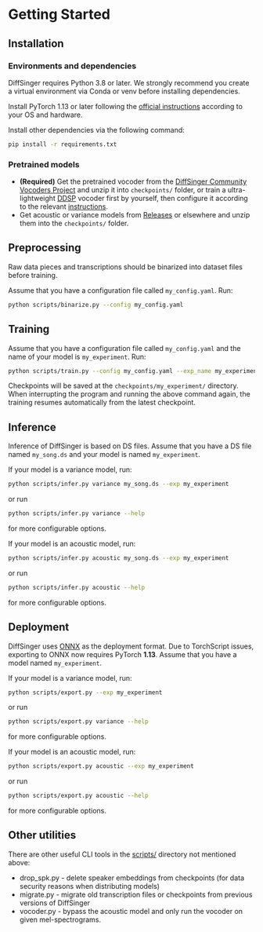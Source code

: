 # Getting Started

## Installation

### Environments and dependencies

DiffSinger requires Python 3.8 or later. We strongly recommend you create a virtual environment via Conda or venv before installing dependencies.

Install PyTorch 1.13 or later following the [official instructions](https://pytorch.org/get-started/locally/) according to your OS and hardware.

Install other dependencies via the following command:

```bash
pip install -r requirements.txt
```

### Pretrained models

- **(Required)** Get the pretrained vocoder from the [DiffSinger Community Vocoders Project](https://openvpi.github.io/vocoders) and unzip it into `checkpoints/` folder, or train a ultra-lightweight [DDSP](https://github.com/yxlllc/pc-ddsp) vocoder first by yourself, then configure it according to the relevant [instructions](https://github.com/yxlllc/pc-ddsp/blob/master/DiffSinger.md).
- Get acoustic or variance models from [Releases](https://github.com/openvpi/DiffSinger/releases) or elsewhere and unzip them into the `checkpoints/` folder.

## Preprocessing

Raw data pieces and transcriptions should be binarized into dataset files before training.

Assume that you have a configuration file called `my_config.yaml`. Run:

```bash
python scripts/binarize.py --config my_config.yaml
```

## Training

Assume that you have a configuration file called `my_config.yaml` and the name of your model is `my_experiment`. Run:

```bash
python scripts/train.py --config my_config.yaml --exp_name my_experiment --reset
```

Checkpoints will be saved at the `checkpoints/my_experiment/` directory. When interrupting the program and running the above command again, the training resumes automatically from the latest checkpoint.

## Inference

Inference of DiffSinger is based on DS files. Assume that you have a DS file named `my_song.ds` and your model is named `my_experiment`.

If your model is a variance model, run:

```bash
python scripts/infer.py variance my_song.ds --exp my_experiment
```

or run

```bash
python scripts/infer.py variance --help
```

for more configurable options.

If your model is an acoustic model, run:

```bash
python scripts/infer.py acoustic my_song.ds --exp my_experiment
```

or run

```bash
python scripts/infer.py acoustic --help
```

for more configurable options.

## Deployment

DiffSinger uses [ONNX](https://onnx.ai/) as the deployment format. Due to TorchScript issues, exporting to ONNX now requires PyTorch **1.13**. Assume that you have a model named `my_experiment`.

If your model is a variance model, run:

```bash
python scripts/export.py --exp my_experiment
```

or run

```bash
python scripts/export.py variance --help
```

for more configurable options.

If your model is an acoustic model, run:

```bash
python scripts/export.py acoustic --exp my_experiment
```

or run

```bash
python scripts/export.py acoustic --help
```

for more configurable options.

## Other utilities

There are other useful CLI tools in the [scripts/](../scripts/) directory not mentioned above:

- drop_spk.py - delete speaker embeddings from checkpoints (for data security reasons when distributing models)
- migrate.py - migrate old transcription files or checkpoints from previous versions of DiffSinger
- vocoder.py - bypass the acoustic model and only run the vocoder on given mel-spectrograms.
